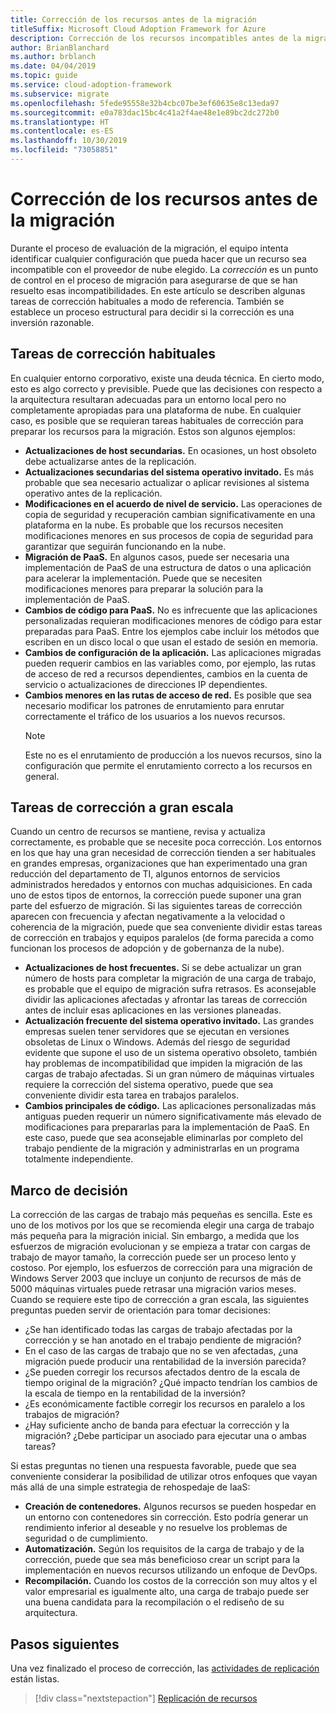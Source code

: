 ```yaml
---
title: Corrección de los recursos antes de la migración
titleSuffix: Microsoft Cloud Adoption Framework for Azure
description: Corrección de los recursos incompatibles antes de la migración
author: BrianBlanchard
ms.author: brblanch
ms.date: 04/04/2019
ms.topic: guide
ms.service: cloud-adoption-framework
ms.subservice: migrate
ms.openlocfilehash: 5fede95558e32b4cbc07be3ef60635e8c13eda97
ms.sourcegitcommit: e0a783dac15bc4c41a2f4ae48e1e89bc2dc272b0
ms.translationtype: HT
ms.contentlocale: es-ES
ms.lasthandoff: 10/30/2019
ms.locfileid: "73058851"
---
```

# <a name="remediate-assets-prior-to-migration"></a>Corrección de los recursos antes de la migración

Durante el proceso de evaluación de la migración, el equipo intenta identificar cualquier configuración que pueda hacer que un recurso sea incompatible con el proveedor de nube elegido. La *corrección* es un punto de control en el proceso de migración para asegurarse de que se han resuelto esas incompatibilidades. En este artículo se describen algunas tareas de corrección habituales a modo de referencia. También se establece un proceso estructural para decidir si la corrección es una inversión razonable.

## <a name="common-remediation-tasks"></a>Tareas de corrección habituales

En cualquier entorno corporativo, existe una deuda técnica. En cierto modo, esto es algo correcto y previsible. Puede que las decisiones con respecto a la arquitectura resultaran adecuadas para un entorno local pero no completamente apropiadas para una plataforma de nube. En cualquier caso, es posible que se requieran tareas habituales de corrección para preparar los recursos para la migración. Estos son algunos ejemplos:

- **Actualizaciones de host secundarias.** En ocasiones, un host obsoleto debe actualizarse antes de la replicación.
- **Actualizaciones secundarias del sistema operativo invitado.** Es más probable que sea necesario actualizar o aplicar revisiones al sistema operativo antes de la replicación.
- **Modificaciones en el acuerdo de nivel de servicio.** Las operaciones de copia de seguridad y recuperación cambian significativamente en una plataforma en la nube. Es probable que los recursos necesiten modificaciones menores en sus procesos de copia de seguridad para garantizar que seguirán funcionando en la nube.
- **Migración de PaaS.** En algunos casos, puede ser necesaria una implementación de PaaS de una estructura de datos o una aplicación para acelerar la implementación. Puede que se necesiten modificaciones menores para preparar la solución para la implementación de PaaS.
- **Cambios de código para PaaS.** No es infrecuente que las aplicaciones personalizadas requieran modificaciones menores de código para estar preparadas para PaaS. Entre los ejemplos cabe incluir los métodos que escriben en un disco local o que usan el estado de sesión en memoria.
- **Cambios de configuración de la aplicación.** Las aplicaciones migradas pueden requerir cambios en las variables como, por ejemplo, las rutas de acceso de red a recursos dependientes, cambios en la cuenta de servicio o actualizaciones de direcciones IP dependientes.
- **Cambios menores en las rutas de acceso de red.** Es posible que sea necesario modificar los patrones de enrutamiento para enrutar correctamente el tráfico de los usuarios a los nuevos recursos.
    > [!NOTE]
    > Este no es el enrutamiento de producción a los nuevos recursos, sino la configuración que permite el enrutamiento correcto a los recursos en general.

## <a name="large-scale-remediation-tasks"></a>Tareas de corrección a gran escala

Cuando un centro de recursos se mantiene, revisa y actualiza correctamente, es probable que se necesite poca corrección. Los entornos en los que hay una gran necesidad de corrección tienden a ser habituales en grandes empresas, organizaciones que han experimentado una gran reducción del departamento de TI, algunos entornos de servicios administrados heredados y entornos con muchas adquisiciones. En cada uno de estos tipos de entornos, la corrección puede suponer una gran parte del esfuerzo de migración. Si las siguientes tareas de corrección aparecen con frecuencia y afectan negativamente a la velocidad o coherencia de la migración, puede que sea conveniente dividir estas tareas de corrección en trabajos y equipos paralelos (de forma parecida a como funcionan los procesos de adopción y de gobernanza de la nube).

- **Actualizaciones de host frecuentes.** Si se debe actualizar un gran número de hosts para completar la migración de una carga de trabajo, es probable que el equipo de migración sufra retrasos. Es aconsejable dividir las aplicaciones afectadas y afrontar las tareas de corrección antes de incluir esas aplicaciones en las versiones planeadas.
- **Actualización frecuente del sistema operativo invitado.** Las grandes empresas suelen tener servidores que se ejecutan en versiones obsoletas de Linux o Windows. Además del riesgo de seguridad evidente que supone el uso de un sistema operativo obsoleto, también hay problemas de incompatibilidad que impiden la migración de las cargas de trabajo afectadas. Si un gran número de máquinas virtuales requiere la corrección del sistema operativo, puede que sea conveniente dividir esta tarea en trabajos paralelos.
- **Cambios principales de código.** Las aplicaciones personalizadas más antiguas pueden requerir un número significativamente más elevado de modificaciones para prepararlas para la implementación de PaaS. En este caso, puede que sea aconsejable eliminarlas por completo del trabajo pendiente de la migración y administrarlas en un programa totalmente independiente.

## <a name="decision-framework"></a>Marco de decisión

La corrección de las cargas de trabajo más pequeñas es sencilla. Este es uno de los motivos por los que se recomienda elegir una carga de trabajo más pequeña para la migración inicial. Sin embargo, a medida que los esfuerzos de migración evolucionan y se empieza a tratar con cargas de trabajo de mayor tamaño, la corrección puede ser un proceso lento y costoso. Por ejemplo, los esfuerzos de corrección para una migración de Windows Server 2003 que incluye un conjunto de recursos de más de 5000 máquinas virtuales puede retrasar una migración varios meses. Cuando se requiere este tipo de corrección a gran escala, las siguientes preguntas pueden servir de orientación para tomar decisiones:

- ¿Se han identificado todas las cargas de trabajo afectadas por la corrección y se han anotado en el trabajo pendiente de migración?
- En el caso de las cargas de trabajo que no se ven afectadas, ¿una migración puede producir una rentabilidad de la inversión parecida?
- ¿Se pueden corregir los recursos afectados dentro de la escala de tiempo original de la migración? ¿Qué impacto tendrían los cambios de la escala de tiempo en la rentabilidad de la inversión?
- ¿Es económicamente factible corregir los recursos en paralelo a los trabajos de migración?
- ¿Hay suficiente ancho de banda para efectuar la corrección y la migración? ¿Debe participar un asociado para ejecutar una o ambas tareas?

Si estas preguntas no tienen una respuesta favorable, puede que sea conveniente considerar la posibilidad de utilizar otros enfoques que vayan más allá de una simple estrategia de rehospedaje de IaaS:

- **Creación de contenedores.** Algunos recursos se pueden hospedar en un entorno con contenedores sin corrección. Esto podría generar un rendimiento inferior al deseable y no resuelve los problemas de seguridad o de cumplimiento.
- **Automatización.** Según los requisitos de la carga de trabajo y de la corrección, puede que sea más beneficioso crear un script para la implementación en nuevos recursos utilizando un enfoque de DevOps.
- **Recompilación.** Cuando los costos de la corrección son muy altos y el valor empresarial es igualmente alto, una carga de trabajo puede ser una buena candidata para la recompilación o el rediseño de su arquitectura.

## <a name="next-steps"></a>Pasos siguientes

Una vez finalizado el proceso de corrección, las [actividades de replicación](./replicate.md) están listas.

> [!div class="nextstepaction"]
> [Replicación de recursos](./replicate.md)
